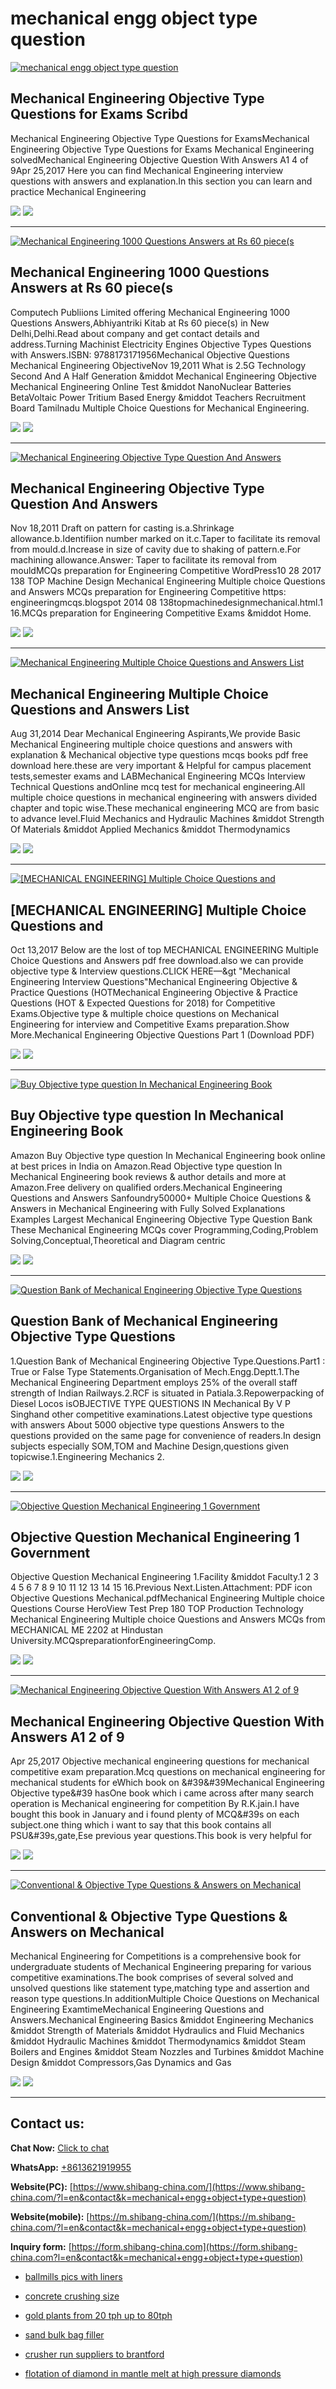 # mechanical engg object type question

<a href="https://swt.shibang-china.com/?l=en&img&k=mechanical+engg+object+type+question" target="_blank">![mechanical engg object type question](http://static.shibang-china.com/all-800x300/802.jpg)</a>

## Mechanical Engineering Objective Type Questions for Exams Scribd
Mechanical Engineering Objective Type Questions for ExamsMechanical Engineering Objective Type Questions for Exams Mechanical Engineering solvedMechanical Engineering Objective Question With Answers A1 4 of 9Apr 25,2017 Here you can find Mechanical Engineering interview questions with answers and explanation.In this section you can learn and practice Mechanical Engineering


<a href="https://whatsapp.shibangsoft.com/WhatsApp.php" target="_blank" title="WhatsApp">![](http://static.shibang-china.com/icon/whatsapp.png)</a> <a href="https://swt.shibang-china.com/?l=en&icon&k=mechanical+engg+object+type+question" target="_blank">![](http://static.shibang-china.com/icon/chat-en.png)</a>

---

<a href="https://swt.shibang-china.com/?l=en&img&k=mechanical+engg+object+type+question" target="_blank">![Mechanical Engineering 1000 Questions Answers at Rs 60 piece(s](http://static.shibang-china.com/all-800x300/628.jpg)</a>

## Mechanical Engineering 1000 Questions Answers at Rs 60 piece(s
Computech Publiions Limited offering Mechanical Engineering 1000 Questions Answers,Abhiyantriki Kitab at Rs 60 piece(s) in New Delhi,Delhi.Read about company and get contact details and address.Turning Machinist Electricity Engines Objective Types Questions with Answers.ISBN: 9788173171956Mechanical Objective Questions Mechanical Engineering ObjectiveNov 19,2011 What is 2.5G Technology Second And A Half Generation &middot Mechanical Engineering Objective Mechanical Engineering Online Test &middot NanoNuclear Batteries BetaVoltaic Power Tritium Based Energy &middot Teachers Recruitment Board Tamilnadu Multiple Choice Questions for Mechanical Engineering.


<a href="https://whatsapp.shibangsoft.com/WhatsApp.php" target="_blank" title="WhatsApp">![](http://static.shibang-china.com/icon/whatsapp.png)</a> <a href="https://swt.shibang-china.com/?l=en&icon&k=mechanical+engg+object+type+question" target="_blank">![](http://static.shibang-china.com/icon/chat-en.png)</a>

---

<a href="https://swt.shibang-china.com/?l=en&img&k=mechanical+engg+object+type+question" target="_blank">![Mechanical Engineering Objective Type Question And Answers](http://static.shibang-china.com/all-800x300/216.jpg)</a>

## Mechanical Engineering Objective Type Question And Answers
Nov 18,2011 Draft on pattern for casting is.a.Shrinkage allowance.b.Identifiion number marked on it.c.Taper to facilitate its removal from mould.d.Increase in size of cavity due to shaking of pattern.e.For machining allowance.Answer: Taper to facilitate its removal from mouldMCQs preparation for Engineering Competitive WordPress10 28 2017 138 TOP Machine Design Mechanical Engineering Multiple choice Questions and Answers MCQs preparation for Engineering Competitive https: engineeringmcqs.blogspot 2014 08 138topmachinedesignmechanical.html.1 16.MCQs preparation for Engineering Competitive Exams &middot Home.


<a href="https://whatsapp.shibangsoft.com/WhatsApp.php" target="_blank" title="WhatsApp">![](http://static.shibang-china.com/icon/whatsapp.png)</a> <a href="https://swt.shibang-china.com/?l=en&icon&k=mechanical+engg+object+type+question" target="_blank">![](http://static.shibang-china.com/icon/chat-en.png)</a>

---

<a href="https://swt.shibang-china.com/?l=en&img&k=mechanical+engg+object+type+question" target="_blank">![Mechanical Engineering Multiple Choice Questions and Answers List](http://static.shibang-china.com/all-800x300/645.jpg)</a>

## Mechanical Engineering Multiple Choice Questions and Answers List
Aug 31,2014 Dear Mechanical Engineering Aspirants,We provide Basic Mechanical Engineering multiple choice questions and answers with explanation & Mechanical objective type questions mcqs books pdf free download here.these are very important & Helpful for campus placement tests,semester exams and LABMechanical Engineering MCQs Interview Technical Questions andOnline mcq test for mechanical engineering.All multiple choice questions in mechanical engineering with answers divided chapter and topic wise.These mechanical engineering MCQ are from basic to advance level.Fluid Mechanics and Hydraulic Machines &middot Strength Of Materials &middot Applied Mechanics &middot Thermodynamics


<a href="https://whatsapp.shibangsoft.com/WhatsApp.php" target="_blank" title="WhatsApp">![](http://static.shibang-china.com/icon/whatsapp.png)</a> <a href="https://swt.shibang-china.com/?l=en&icon&k=mechanical+engg+object+type+question" target="_blank">![](http://static.shibang-china.com/icon/chat-en.png)</a>

---

<a href="https://swt.shibang-china.com/?l=en&img&k=mechanical+engg+object+type+question" target="_blank">![[MECHANICAL ENGINEERING] Multiple Choice Questions and](http://static.shibang-china.com/all-800x300/165.jpg)</a>

## [MECHANICAL ENGINEERING] Multiple Choice Questions and
Oct 13,2017 Below are the lost of top MECHANICAL ENGINEERING Multiple Choice Questions and Answers pdf free download.also we can provide objective type & Interview questions.CLICK HERE—&gt "Mechanical Engineering Interview Questions"Mechanical Engineering Objective & Practice Questions (HOTMechanical Engineering Objective & Practice Questions (HOT & Expected Questions for 2018) for Competitive Exams.Objective type & multiple choice questions on Mechanical Engineering for interview and Competitive Exams preparation.Show More.Mechanical Engineering Objective Questions Part 1 (Download PDF)


<a href="https://whatsapp.shibangsoft.com/WhatsApp.php" target="_blank" title="WhatsApp">![](http://static.shibang-china.com/icon/whatsapp.png)</a> <a href="https://swt.shibang-china.com/?l=en&icon&k=mechanical+engg+object+type+question" target="_blank">![](http://static.shibang-china.com/icon/chat-en.png)</a>

---

<a href="https://swt.shibang-china.com/?l=en&img&k=mechanical+engg+object+type+question" target="_blank">![Buy Objective type question In Mechanical Engineering Book](http://static.shibang-china.com/all-800x300/1245.jpg)</a>

## Buy Objective type question In Mechanical Engineering Book
Amazon Buy Objective type question In Mechanical Engineering book online at best prices in India on Amazon.Read Objective type question In Mechanical Engineering book reviews & author details and more at Amazon.Free delivery on qualified orders.Mechanical Engineering Questions and Answers Sanfoundry50000+ Multiple Choice Questions & Answers in Mechanical Engineering with Fully Solved Explanations Examples Largest Mechanical Engineering Objective Type Question Bank These Mechanical Engineering MCQs cover Programming,Coding,Problem Solving,Conceptual,Theoretical and Diagram centric


<a href="https://whatsapp.shibangsoft.com/WhatsApp.php" target="_blank" title="WhatsApp">![](http://static.shibang-china.com/icon/whatsapp.png)</a> <a href="https://swt.shibang-china.com/?l=en&icon&k=mechanical+engg+object+type+question" target="_blank">![](http://static.shibang-china.com/icon/chat-en.png)</a>

---

<a href="https://swt.shibang-china.com/?l=en&img&k=mechanical+engg+object+type+question" target="_blank">![Question Bank of Mechanical Engineering Objective Type Questions](http://static.shibang-china.com/all-800x300/661.jpg)</a>

## Question Bank of Mechanical Engineering Objective Type Questions
1.Question Bank of Mechanical Engineering Objective Type.Questions.Part1 : True or False Type Statements.Organisation of Mech.Engg.Deptt.1.The Mechanical Engineering Department employs 25% of the overall staff strength of Indian Railways.2.RCF is situated in Patiala.3.Repowerpacking of Diesel Locos isOBJECTIVE TYPE QUESTIONS IN Mechanical By V P Singhand other competitive examinations.Latest objective type questions with answers About 5000 objective type questions Answers to the questions provided on the same page for convenience of readers.In design subjects especially SOM,TOM and Machine Design,questions given topicwise.1.Engineering Mechanics 2.


<a href="https://whatsapp.shibangsoft.com/WhatsApp.php" target="_blank" title="WhatsApp">![](http://static.shibang-china.com/icon/whatsapp.png)</a> <a href="https://swt.shibang-china.com/?l=en&icon&k=mechanical+engg+object+type+question" target="_blank">![](http://static.shibang-china.com/icon/chat-en.png)</a>

---

<a href="https://swt.shibang-china.com/?l=en&img&k=mechanical+engg+object+type+question" target="_blank">![Objective Question Mechanical Engineering 1 Government](http://static.shibang-china.com/all-800x300/925.jpg)</a>

## Objective Question Mechanical Engineering 1 Government
Objective Question Mechanical Engineering 1.Facility &middot Faculty.1 2 3 4 5 6 7 8 9 10 11 12 13 14 15 16.Previous Next.Listen.Attachment: PDF icon Objective Questions Mechanical.pdfMechanical Engineering Multiple choice Questions Course HeroView Test Prep 180 TOP Production Technology Mechanical Engineering Multiple choice Questions and Answers MCQs from MECHANICAL ME 2202 at Hindustan University.MCQspreparationforEngineeringComp.


<a href="https://whatsapp.shibangsoft.com/WhatsApp.php" target="_blank" title="WhatsApp">![](http://static.shibang-china.com/icon/whatsapp.png)</a> <a href="https://swt.shibang-china.com/?l=en&icon&k=mechanical+engg+object+type+question" target="_blank">![](http://static.shibang-china.com/icon/chat-en.png)</a>

---

<a href="https://swt.shibang-china.com/?l=en&img&k=mechanical+engg+object+type+question" target="_blank">![Mechanical Engineering Objective Question With Answers A1 2 of 9](http://static.shibang-china.com/all-800x300/1254.jpg)</a>

## Mechanical Engineering Objective Question With Answers A1 2 of 9
Apr 25,2017 Objective mechanical engineering questions for mechanical competitive exam preparation.Mcq questions on mechanical engineering for mechanical students for eWhich book on &#39&#39Mechanical Engineering Objective type&#39 hasOne book which i came across after many search operation is Mechanical engineering for competition By R.K.jain.I have bought this book in January and i found plenty of MCQ&#39s on each subject.one thing which i want to say that this book contains all PSU&#39s,gate,Ese previous year questions.This book is very helpful for


<a href="https://whatsapp.shibangsoft.com/WhatsApp.php" target="_blank" title="WhatsApp">![](http://static.shibang-china.com/icon/whatsapp.png)</a> <a href="https://swt.shibang-china.com/?l=en&icon&k=mechanical+engg+object+type+question" target="_blank">![](http://static.shibang-china.com/icon/chat-en.png)</a>

---

<a href="https://swt.shibang-china.com/?l=en&img&k=mechanical+engg+object+type+question" target="_blank">![Conventional & Objective Type Questions & Answers on Mechanical](http://static.shibang-china.com/all-800x300/409.jpg)</a>

## Conventional & Objective Type Questions & Answers on Mechanical
Mechanical Engineering for Competitions is a comprehensive book for undergraduate students of Mechanical Engineering preparing for various competitive examinations.The book comprises of several solved and unsolved questions like statement type,matching type and assertion and reason type questions.In additionMultiple Choice Questions on Mechanical Engineering ExamtimeMechanical Engineering Questions and Answers.Mechanical Engineering Basics &middot Engineering Mechanics &middot Strength of Materials &middot Hydraulics and Fluid Mechanics &middot Hydraulic Machines &middot Thermodynamics &middot Steam Boilers and Engines &middot Steam Nozzles and Turbines &middot Machine Design &middot Compressors,Gas Dynamics and Gas


<a href="https://whatsapp.shibangsoft.com/WhatsApp.php" target="_blank" title="WhatsApp">![](http://static.shibang-china.com/icon/whatsapp.png)</a> <a href="https://swt.shibang-china.com/?l=en&icon&k=mechanical+engg+object+type+question" target="_blank">![](http://static.shibang-china.com/icon/chat-en.png)</a>

---
## Contact us:

**Chat Now:** [Click to chat](https://swt.shibang-china.com?l=en&contact&k=mechanical+engg+object+type+question)

**WhatsApp:**  [+8613621919955](https://whatsapp.shibangsoft.com/WhatsApp.php)

**Website(PC):** [https://www.shibang-china.com/](https://www.shibang-china.com/?l=en&contact&k=mechanical+engg+object+type+question)

**Website(mobile):** [https://m.shibang-china.com/](https://m.shibang-china.com/?l=en&contact&k=mechanical+engg+object+type+question)

**Inquiry form:** [https://form.shibang-china.com](https://form.shibang-china.com?l=en&contact&k=mechanical+engg+object+type+question)

* [ballmills pics with liners](../113/ballmills%20pics%20with%20liners.md)

* [concrete crushing size](../111/concrete%20crushing%20size.md)

* [gold plants from 20 tph up to 80tph](../123/gold%20plants%20from%2020%20tph%20up%20to%2080tph.md)

* [sand bulk bag filler](../119/sand%20bulk%20bag%20filler.md)

* [crusher run suppliers to brantford](../121/crusher%20run%20suppliers%20to%20brantford.md)

* [flotation of diamond in mantle melt at high pressure diamonds](../122/flotation%20of%20diamond%20in%20mantle%20melt%20at%20high%20pressure%20diamonds.md)